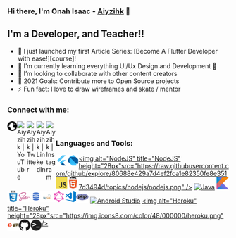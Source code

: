 ### Hi there, I'm Onah Isaac - [Aiyzihk][website] 👋


## I'm a Developer, and Teacher!!

- 🔭 I just launched my first Article Series: [Become A Flutter Developer with ease!][course]!
- 🌱 I’m currently learning everything Ui/Ux Design and Development 🤣
- 👯 I’m looking to collaborate with other content creators
- 🥅 2021 Goals: Contribute more to Open Source projects
- ⚡ Fun fact: I love to draw wireframes and skate / mentor

### Connect with me:

[<img align="left" alt="meet_Aiyzihk.com" width="22px" color="white" src="https://raw.githubusercontent.com/iconic/open-iconic/master/svg/globe.svg" />][website]
[<img align="left" alt="Aiyzihk | YouTube" width="22px" src="https://cdn.jsdelivr.net/npm/simple-icons@v3/icons/youtube.svg" />][youtube]
[<img align="left" alt="Aiyzihk | Twitter" width="22px" src="https://cdn.jsdelivr.net/npm/simple-icons@v3/icons/twitter.svg" />][twitter]
[<img align="left" alt="Aiyzihk | LinkedIn" width="22px" src="https://cdn.jsdelivr.net/npm/simple-icons@v3/icons/linkedin.svg" />][linkedin]
[<img align="left" alt="Aiyzihk | Instagram" width="22px" src="https://cdn.jsdelivr.net/npm/simple-icons@v3/icons/instagram.svg" />][instagram]

<br />

### Languages and Tools:

[<img align="left" alt="Flutter" width="26px" src="https://raw.githubusercontent.com/github/explore/80688e429a7d4ef2fca1e82350fe8e3517d3494d/topics/flutter/flutter.png" />][reactplaylist]
[<img align="left" alt="Dart" width="26px" src="https://raw.githubusercontent.com/github/explore/e94815998e4e0713912fed477a1f346ec04c3da2/topics/dart/dart.png" />][webdevplaylist]
[<img alt="NodeJS" title="NodeJS" height="28px"src="https://raw.githubusercontent.com/github/explore/80688e429a7d4ef2fca1e82350fe8e3517d3494d/topics/nodejs/nodejs.png" />][webdevplaylist]
[<img alt="Java" title="Java" height="28px" src="https://img.icons8.com/color/48/000000/java-coffee-cup-logo.png" />][webdevplaylist]
[<img alt="Kotlin" title="Kotlin" height="28px" src="https://raw.githubusercontent.com/github/explore/80688e429a7d4ef2fca1e82350fe8e3517d3494d/topics/kotlin/kotlin.png" />][webdevplaylist]
[<img align="left" alt="JavaScript" width="26px" src="https://raw.githubusercontent.com/github/explore/80688e429a7d4ef2fca1e82350fe8e3517d3494d/topics/javascript/javascript.png" />][jsplaylist]
[<img align="left" alt="HTML5" width="26px" src="https://raw.githubusercontent.com/github/explore/80688e429a7d4ef2fca1e82350fe8e3517d3494d/topics/html/html.png" />][webdevplaylist]
[<img align="left" alt="CSS3" width="26px" src="https://raw.githubusercontent.com/github/explore/80688e429a7d4ef2fca1e82350fe8e3517d3494d/topics/css/css.png" />][cssplaylist]
[<img align="left" alt="Sass" width="26px" src="https://raw.githubusercontent.com/github/explore/80688e429a7d4ef2fca1e82350fe8e3517d3494d/topics/sass/sass.png" />][cssplaylist]
[<img alt="PHP" title="PHP" height="28px" src="https://raw.githubusercontent.com/github/explore/80688e429a7d4ef2fca1e82350fe8e3517d3494d/topics/php/php.png" />][webdevplaylist]
[<img align="left" alt="SQL" width="26px" src="https://raw.githubusercontent.com/github/explore/80688e429a7d4ef2fca1e82350fe8e3517d3494d/topics/sql/sql.png" />][webdevplaylist]
[<img align="left" alt="MySQL" width="26px" src="https://raw.githubusercontent.com/github/explore/80688e429a7d4ef2fca1e82350fe8e3517d3494d/topics/mysql/mysql.png" />][webdevplaylist]
[<img align="left" alt="GraphQL" width="26px" src="https://raw.githubusercontent.com/github/explore/80688e429a7d4ef2fca1e82350fe8e3517d3494d/topics/graphql/graphql.png" />][webdevplaylist]
[<img alt="Android Studio" title="Android Studio" height="28px" src="https://i.imgur.com/6nJGNMN.png" />][webdevplaylist]
[<img align="left" alt="Visual Studio Code" width="26px" src="https://raw.githubusercontent.com/github/explore/80688e429a7d4ef2fca1e82350fe8e3517d3494d/topics/visual-studio-code/visual-studio-code.png" />][webdevplaylist]
[<img alt="Heroku" title="Heroku" height="28px"src="https://img.icons8.com/color/48/000000/heroku.png" />][webdevplaylist]
[<img align="left" alt="Git" width="26px" src="https://raw.githubusercontent.com/github/explore/80688e429a7d4ef2fca1e82350fe8e3517d3494d/topics/git/git.png" />][webdevplaylist]
[<img align="left" alt="GitHub" width="26px" src="https://raw.githubusercontent.com/github/explore/78df643247d429f6cc873026c0622819ad797942/topics/github/github.png" />][webdevplaylist]
[<img align="left" alt="Terminal" width="26px" src="https://raw.githubusercontent.com/github/explore/80688e429a7d4ef2fca1e82350fe8e3517d3494d/topics/terminal/terminal.png" />][webdevplaylist]

<br />
<br />


[website]: https://Aiyzihk.com
[twitter]: https://twitter.com/Aiyzihk
[youtube]: https://youtube.com/Aiyzihk
[instagram]: https://instagram.com/Aiyzihk
[linkedin]: https://linkedin.com/in/isaaconah
[webdevplaylist]: https://www.youtube.com/watch?v=J_Clau1bYco&list=PLcXDn_VTMwq2bceZG9jFJajb-KGoB2MvL&index=1
[jsplaylist]: https://www.youtube.com/watch?v=J_Clau1bYco&list=PLcXDn_VTMwq2bceZG9jFJajb-KGoB2MvL&index=1
[cssplaylist]: https://www.youtube.com/watch?v=J_Clau1bYco&list=PLcXDn_VTMwq2bceZG9jFJajb-KGoB2MvL&index=1
[reactplaylist]: https://www.youtube.com/watch?v=J_Clau1bYco&list=PLcXDn_VTMwq2bceZG9jFJajb-KGoB2MvL&index=1
